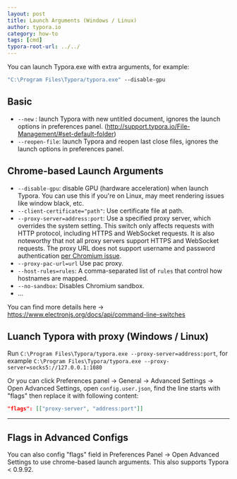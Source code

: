 ```yaml
---
layout: post
title: Launch Arguments (Windows / Linux)
author: typora.io
category: how-to
tags: [cmd]
typora-root-url: ../../
---
```


You can launch Typora.exe with extra arguments, for example:

```cmd
"C:\Program Files\Typora/typora.exe" --disable-gpu
```

## Basic

- `--new` : launch Typora with new untitled document, ignores the launch options in preferences panel. (http://support.typora.io/File-Management/#set-default-folder)
- `--reopen-file`: launch Typora and reopen last close files, ignores the launch options in preferences panel. 

## Chrome-based Launch Arguments

- `--disable-gpu`: disable GPU (hardware acceleration) when launch Typora. You can use this if you're on Linux, may meet rendering issues like window black, etc.
- `--client-certificate="path"`: Use certificate file at path.
- `--proxy-server=address:port`: Use a specified proxy server, which overrides the system setting. This switch only affects requests with HTTP protocol, including HTTPS and WebSocket requests. It is also noteworthy that not all proxy servers support HTTPS and WebSocket requests. The proxy URL does not support username and password authentication [per Chromium issue](https://bugs.chromium.org/p/chromium/issues/detail?id=615947).
- `--proxy-pac-url=url` Use pac proxy.
- `--host-rules=rules`: A comma-separated list of `rules` that control how hostnames are mapped.
- `--no-sandbox`: Disables Chromium sandbox.
- ...

You can find more details here → https://www.electronjs.org/docs/api/command-line-switches

## Luanch Typora with proxy (Windows / Linux)

Run `C:\Program Files\Typora/typora.exe --proxy-server=address:port`, for example `C:\Program Files\Typora/typora.exe --proxy-server=socks5://127.0.0.1:1080`

Or you can click Preferences panel -> General -> Advanced Settings -> Open Advanced Settings, open `config.user.json`, find the line starts with "flags" then replace it with following content:

```json
"flags": [["proxy-server", "address:port"]]
```

---

## Flags in Advanced Configs

You can also config "flags" field in Preferences Panel → Open Advanced Settings to use chrome-based launch arguments. This also supports Typora < 0.9.92.